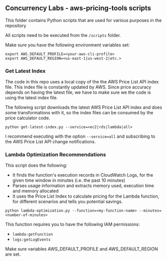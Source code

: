 ## Concurrency Labs - aws-pricing-tools scripts

This folder contains Python scripts that are used for various purposes in the repository

All scripts need to be executed from the `/scripts` folder.


Make sure you have the following environment variables set:

```
export AWS_DEFAULT_PROFILE=<your-aws-cli-profile>
export AWS_DEFAULT_REGION=<us-east-1|us-west-2|etc.>
```


### Get Latest Index

The code in this repo uses a local copy of the the AWS Price List API index file.
This index file is constantly updated by AWS. Since price accuracy depends
on having the latest file, we have to make sure we the code is using the
latest index file. 

The following script downloads the latest AWS Price List API index and
does some transformations with it, so the index files can be consumed by
the price calculator code.  

```
python get-latest-index.py --service=<ec2|rds|lambda|all>
```

I recommend executing with the option `--service=all` and subscribing to
the AWS Price List API change notifications.



### Lambda Optimization Recommendations

This script does the following:

* It finds the function's execution records in CloudWatch Logs, for the
given time window in minutes (i.e. the past 10 minutes)
* Parses usage information and extracts memory used, execution time and memory allocated
* It uses the Price List Index to calculate pricing for the Lambda function, 
for different scenarios and tells you potential savings.


```
python lambda-optimization.py --function=<my-function-name> --minutes=<number-of-minutes>
```

This function requires you to have the following IAM permissions:
* `lambda:getFunction`
* `logs:getLogEvents`

Make sure variables AWS_DEFAULT_PROFILE and AWS_DEFAULT_REGION are set.  




